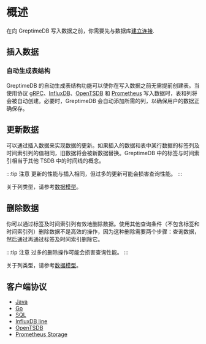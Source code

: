 # 概述

在向 GreptimeDB 写入数据之前，你需要先与数据库[建立连接](../clients/overview.md).

## 插入数据

### 自动生成表结构

GreptimeDB 的自动生成表结构功能可以使你在写入数据之前无需提前创建表。当使用协议 [gRPC](../clients/sdk-libraries/overview.md#grpc)、[InfluxDB](./influxdb-line.md)、[OpenTSDB](./opentsdb.md) 和 [Prometheus](./prometheus.md) 写入数据时，表和列将会被自动创建。必要时，GreptimeDB 会自动添加所需的列，以确保用户的数据正确保存。

## 更新数据

可以通过插入数据来实现数据的更新。如果插入的数据和表中某行数据的标签列及时间索引列的值相同，旧数据将会被新数据替换。GreptimeDB 中的标签与时间索引相当于其他 TSDB 中的时间线的概念。

:::tip 注意
更新的性能与插入相同，但过多的更新可能会损害查询性能。
:::

关于列类型，请参考[数据模型](../concepts/data-model.md)。

## 删除数据

你可以通过标签及时间索引列有效地删除数据。使用其他查询条件（不包含标签和时间索引列）删除数据不是高效的操作，因为这种删除需要两个步骤：查询数据，然后通过再通过标签及时间索引删除它。

:::tip 注意
过多的删除操作可能会损害查询性能。
:::

关于列类型，请参考[数据模型](../concepts/data-model.md)。

## 客户端协议

- [Java](./sdk-libraries/java.md)
- [Go](./sdk-libraries/go.md)
- [SQL](./sql.md)
- [InfluxDB line](./influxdb-line.md)
- [OpenTSDB](./opentsdb.md)
- [Prometheus Storage](./prometheus.md)
